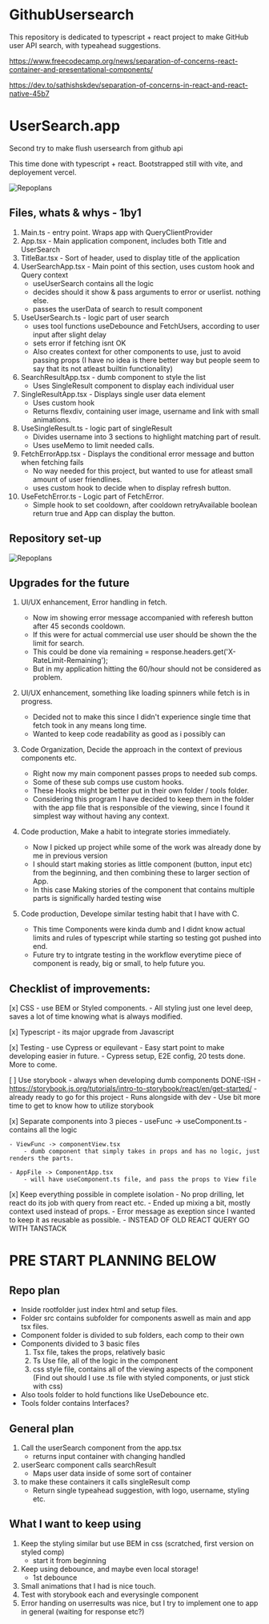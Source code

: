 # GithubUsersearch
This repository is dedicated to typescript + react project to make GitHub user API search, with typeahead suggestions.


https://www.freecodecamp.org/news/separation-of-concerns-react-container-and-presentational-components/

https://dev.to/sathishskdev/separation-of-concerns-in-react-and-react-native-45b7


# UserSearch.app
Second try to make flush usersearch from github api

This time done with typescript + react.
Bootstrapped still with vite, and deployement vercel.

![Repoplans](order.drawio.svg)


## Files, whats & whys - 1by1

1. Main.ts - entry point. Wraps app with QueryClientProvider
2. App.tsx - Main application component, includes both Title and UserSearch
3. TitleBar.tsx - Sort of header, used to display title of the application
4. UserSearchApp.tsx - Main point of this section, uses custom hook and Query context
    - useUserSearch contains all the logic
    - decides should it show & pass arguments to error or userlist. nothing else.
    - passes the userData of search to result component
5. UseUserSearch.ts - logic part of user search
    - uses tool functions useDebounce and FetchUsers, according to user input after slight delay
    - sets error if fetching isnt OK
    - Also creates context for other components to use, just to avoid passing props (I have no idea is there better way but people seem to say that its not atleast builtin functionality)
6. SearchResultApp.tsx - dumb component to style the list
    - Uses SingleResult component to display each individual user
7. SingleResultApp.tsx - Displays single user data element
    - Uses custom hook
    - Returns flexdiv, containing user image, username and link with small animations.
8. UseSingleResult.ts - logic part of singleResult
    - Divides username into 3 sections to highlight matching part of result.
    - Uses useMemo to limit needed calls.
9. FetchErrorApp.tsx -  Displays the conditional error message and button when fetching fails
    - No way needed for this project, but wanted to use for atleast small amount of user friendlines.
    - uses custom hook to decide when to display refresh button.
10. UseFetchError.ts - Logic part of FetchError.
    - Simple hook to set cooldown, after cooldown retryAvailable boolean return true and App can display the button.

## Repository set-up
![Repoplans](Repository_plan.drawio.svg)




##  Upgrades for the future

1. UI/UX enhancement, Error handling in fetch.
    - Now im showing error message accompanied with referesh button after 45 seconds cooldown.
    - If this were for actual commercial use user should be shown the the limit for search.
    - This could be done via remaining = response.headers.get('X-RateLimit-Remaining');
    - But in my application hitting the 60/hour should not be considered as problem.

2. UI/UX enhancement, something like loading spinners while fetch is in progress.
    - Decided not to make this since I didn't experience single time that fetch took in any means long time.
    - Wanted to keep code readability as good as i possibly can

3. Code Organization, Decide the approach in the context of previous components etc.
    - Right now my main component passes props to needed sub comps.
    - Some of these sub comps use custom hooks.
    - These Hooks might be better put in their own folder / tools folder.
    - Considering this program I have decided to keep them in the folder with the app file that is responsible of the viewing, since I found it simplest way without having any context.

4. Code production, Make a habit to integrate stories immediately.
    - Now I picked up project while some of the work was already done by me in previous version
    - I should start making stories as little component (button, input etc) from the beginning, and then combining these to larger section of App.
    - In this case Making stories of the component that contains multiple parts is significally harded testing wise

5. Code production, Develope similar testing habit that I have with C.
    - This time Components were kinda dumb and I didnt know actual limits and rules of typescript while starting so testing got pushed into end.
    - Future try to intgrate testing in the workflow everytime piece of component is ready, big or small, to help future you.



## Checklist of improvements:

[x] CSS - use BEM or Styled components.
    - All styling just one level deep, saves a lot of time knowing what is always modified.

[x] Typescript - its major upgrade from Javascript

[x] Testing - use Cypress or equilevant
    - Easy start point to make developing easier in future.
    - Cypress setup, E2E config, 20 tests done. More to come.

[ ] Use storybook - always when developing dumb components DONE-ISH
    - https://storybook.js.org/tutorials/intro-to-storybook/react/en/get-started/
    - already ready to go for this project
    - Runs alongside with dev
    - Use bit more time to get to know how to utilize storybook

[x] Separate components into 3 pieces
    - useFunc -> useComponent.ts
        - contains all the logic

    - ViewFunc -> componentView.tsx
        - dumb component that simply takes in props and has no logic, just renders the parts.

    - AppFile -> ComponentApp.tsx
        - will have useComponent.ts file, and pass the props to View file

[x] Keep everything possible in complete isolation
    - No prop drilling, let react do its job with query from react etc.
        - Ended up mixing a bit, mostly context used instead of props.
        - Error message as exeption since I wanted to keep it as reusable as possible.
    - INSTEAD OF OLD REACT QUERY GO WITH TANSTACK

# PRE START PLANNING BELOW

## Repo plan

- Inside rootfolder just index html and setup files.
- Folder src contains subfolder for components aswell as main and app tsx files.
- Component folder is divided to sub folders, each comp to their own
- Components divided to 3 basic files
    1. Tsx file, takes the props, relatively basic
    2. Ts Use file, all of the logic in the component
    3. css style file, contains all of the viewing aspects of the component (Find out should I use .ts file with styled components, or just stick with css)
- Also tools folder to hold functions like UseDebounce etc.
- Tools folder contains Interfaces?

## General plan

1. Call the userSearch component from the app.tsx
    - returns input container with changing handled
2. userSearc component calls searchResult
    - Maps user data inside of some sort of container
3. to make these containers it calls singleResult comp
    - Return single typeahead suggestion, with logo, username, styling etc.

## What I want to keep using

1. Keep the styling similar but use BEM in css (scratched, first version on styled comp)
    - start it from beginning
2. Keep using debounce, and maybe even local storage!
    - 1st debounce
3. Small animations that I had is nice touch.
4. Test with storybook each and everysingle component
5. Error handing on userresults was nice, but I try to implement one to app in general (waiting for response etc?)